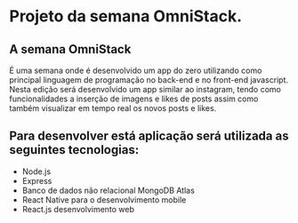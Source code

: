 # Projeto da semana OmniStack.

## A semana OmniStack 
É uma semana onde é desenvolvido um app do zero utilizando como principal linguagem de programação no back-end e no front-end javascript.
Nesta edição será desenvolvido um app similar ao instagram, tendo como funcionalidades a inserção de imagens e likes de posts assim como 
também visualizar em tempo real os novos posts e likes.

## Para desenvolver está aplicação será utilizada as seguintes tecnologias:
* Node.js
* Express
* Banco de dados não relacional MongoDB Atlas
* React Native para o desenvolvimento mobile
* React.js desenvolvimento web
